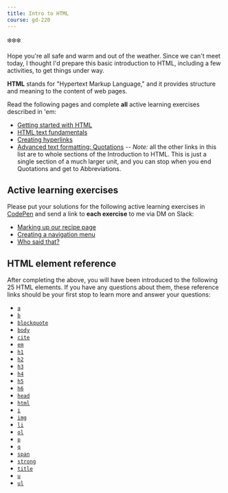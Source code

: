 ```yaml
---
title: Intro to HTML
course: gd-220
---
```


❄️️️️️❄️❄️

Hope you're all safe and warm and out of the weather. Since we can't meet today, I thought I'd prepare this basic introduction to HTML, including a few activities, to get things under way.

**HTML** stands for "Hypertext Markup Language," and it provides structure and meaning to the content of web pages.

Read the following pages and complete **all** active learning exercises described in 'em:

- [Getting started with HTML](https://developer.mozilla.org/en-US/docs/Learn/HTML/Introduction_to_HTML/Getting_started)
- [HTML text fundamentals](https://developer.mozilla.org/en-US/docs/Learn/HTML/Introduction_to_HTML/HTML_text_fundamentals)
- [Creating hyperlinks](https://developer.mozilla.org/en-US/docs/Learn/HTML/Introduction_to_HTML/Creating_hyperlinks)
- [Advanced text formatting: Quotations](https://developer.mozilla.org/en-US/docs/Learn/HTML/Introduction_to_HTML/Advanced_text_formatting#Quotations) -- _Note:_ all the other links in this list are to whole sections of the Introduction to HTML. This is just a single section of a much larger unit, and you can stop when you end Quotations and get to Abbreviations.

## Active learning exercises

Please put your solutions for the following active learning exercises in [CodePen](https://codepen.io/) and send a link to **each exercise** to me via DM on Slack:
- [Marking up our recipe page](https://developer.mozilla.org/en-US/docs/Learn/HTML/Introduction_to_HTML/HTML_text_fundamentals#Active_learning_Marking_up_our_recipe_page)
- [Creating a navigation menu](https://developer.mozilla.org/en-US/docs/Learn/HTML/Introduction_to_HTML/Creating_hyperlinks#Active_learning_creating_a_navigation_menu)
- [Who said that?](https://developer.mozilla.org/en-US/docs/Learn/HTML/Introduction_to_HTML/Advanced_text_formatting#Active_learning_Who_said_that)


## HTML element reference
After completing the above, you will have been introduced to the following 25 HTML elements. If you have any questions about them, these reference links should be your first stop to learn more and answer your questions:

- [`a`](https://developer.mozilla.org/en-US/docs/Web/HTML/Element/a)
- [`b`](https://developer.mozilla.org/en-US/docs/Web/HTML/Element/b)
- [`blockquote`](https://developer.mozilla.org/en-US/docs/Web/HTML/Element/blockquote)
- [`body`](https://developer.mozilla.org/en-US/docs/Web/HTML/Element/body)
- [`cite`](https://developer.mozilla.org/en-US/docs/Web/HTML/Element/cite)
- [`em`](https://developer.mozilla.org/en-US/docs/Web/HTML/Element/em)
- [`h1`](https://developer.mozilla.org/en-US/docs/Web/HTML/Element/h1)
- [`h2`](https://developer.mozilla.org/en-US/docs/Web/HTML/Element/h2)
- [`h3`](https://developer.mozilla.org/en-US/docs/Web/HTML/Element/h3)
- [`h4`](https://developer.mozilla.org/en-US/docs/Web/HTML/Element/h4)
- [`h5`](https://developer.mozilla.org/en-US/docs/Web/HTML/Element/h5)
- [`h6`](https://developer.mozilla.org/en-US/docs/Web/HTML/Element/h6)
- [`head`](https://developer.mozilla.org/en-US/docs/Web/HTML/Element/head)
- [`html`](https://developer.mozilla.org/en-US/docs/Web/HTML/Element/html)
- [`i`](https://developer.mozilla.org/en-US/docs/Web/HTML/Element/i)
- [`img`](https://developer.mozilla.org/en-US/docs/Web/HTML/Element/img)
- [`li`](https://developer.mozilla.org/en-US/docs/Web/HTML/Element/li)
- [`ol`](https://developer.mozilla.org/en-US/docs/Web/HTML/Element/ol)
- [`p`](https://developer.mozilla.org/en-US/docs/Web/HTML/Element/p)
- [`q`](https://developer.mozilla.org/en-US/docs/Web/HTML/Element/q)
- [`span`](https://developer.mozilla.org/en-US/docs/Web/HTML/Element/span)
- [`strong`](https://developer.mozilla.org/en-US/docs/Web/HTML/Element/strong)
- [`title`](https://developer.mozilla.org/en-US/docs/Web/HTML/Element/title)
- [`u`](https://developer.mozilla.org/en-US/docs/Web/HTML/Element/u)
- [`ul`](https://developer.mozilla.org/en-US/docs/Web/HTML/Element/ul)
